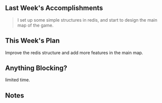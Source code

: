 ## Last Week's Accomplishments

> I set up some simple structures in redis, and start to design the main map of the game.

## This Week's Plan

Improve the redis structure and add more features in the main map.

## Anything Blocking?

limited time.

## Notes


